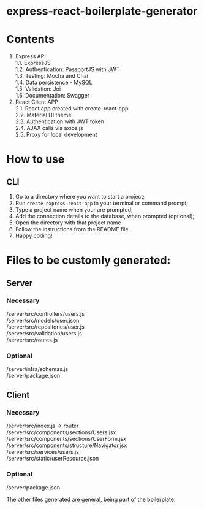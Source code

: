 # express-react-boilerplate-generator

# Contents
1. Express API<br>
1.1. ExpressJS<br>
1.2. Authentication: PassportJS with JWT<br>
1.3. Testing: Mocha and Chai<br>
1.4. Data persistence - MySQL<br>
1.5. Validation: Joi<br>
1.6. Documentation: Swagger
2. React Client APP<br>
2.1. React app created with create-react-app<br>
2.2. Material UI theme<br>
2.3. Authentication with JWT token<br>
2.4. AJAX calls via axios.js<br>
2.5. Proxy for local development

# How to use
## CLI
1. Go to a directory where you want to start a project;
2. Run `create-express-react-app` in your terminal or command prompt;
3. Type a project name when your are prompted;
4. Add the connection details to the database, when prompted (optional);
5. Open the directory with that project name
6. Follow the instructions from the README file
7. Happy coding!

# Files to be customly generated:

## Server
### Necessary
/server/src/controllers/users.js<br>
/server/src/models/user.json<br>
/server/src/repositories/user.js<br>
/server/src/validation/users.js<br>
/server/src/routes.js

### Optional
/server/infra/schemas.js<br>
/server/package.json


## Client
### Necessary
/server/src/index.js -> router<br>
/server/src/components/sections/Users.jsx<br>
/server/src/components/sections/UserForm.jsx<br>
/server/src/components/structure/Navigator.jsx<br>
/server/src/services/users.js<br>
/server/src/static/userResource.json

### Optional
/server/package.json


The other files generated are general, being part of the boilerplate.